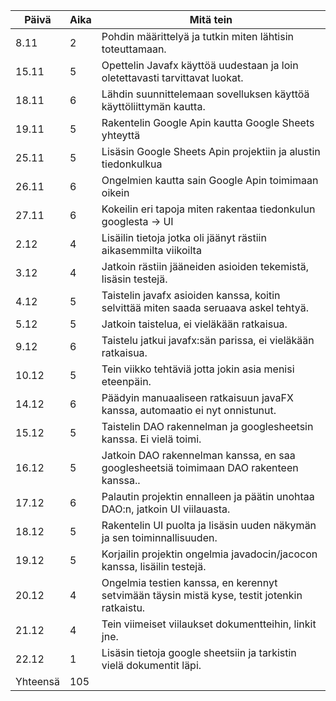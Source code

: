 Päivä | Aika | Mitä tein
----- | ---- | ---------
8.11  | 2 | Pohdin määrittelyä ja tutkin miten lähtisin toteuttamaan.
15.11 | 5 | Opettelin Javafx käyttöä uudestaan ja loin oletettavasti tarvittavat luokat.
18.11 | 6 | Lähdin suunnittelemaan sovelluksen käyttöä käyttöliittymän kautta.
19.11 | 5 | Rakentelin Google Apin kautta Google Sheets yhteyttä
25.11 | 5 | Lisäsin Google Sheets Apin projektiin ja alustin tiedonkulkua
26.11 | 6 | Ongelmien kautta sain Google Apin toimimaan oikein
27.11 | 6 | Kokeilin eri tapoja miten rakentaa tiedonkulun googlesta -> UI
 2.12 | 4 | Lisäilin tietoja jotka oli jäänyt rästiin aikasemmilta viikoilta
 3.12 | 4 | Jatkoin rästiin jääneiden asioiden tekemistä, lisäsin testejä.
 4.12 | 5 | Taistelin javafx asioiden kanssa, koitin selvittää miten saada seruaava askel tehtyä.
 5.12 | 5 | Jatkoin taistelua, ei vieläkään ratkaisua.
 9.12 | 6 | Taistelu jatkui javafx:sän parissa, ei vieläkään ratkaisua.
10.12 | 5 | Tein viikko tehtäviä jotta jokin asia menisi eteenpäin.
14.12 | 6 | Päädyin manuaaliseen ratkaisuun javaFX kanssa, automaatio ei nyt onnistunut.
15.12 | 5 | Taistelin DAO rakennelman ja googlesheetsin kanssa. Ei vielä toimi.
16.12 | 5 | Jatkoin DAO rakennelman kanssa, en saa googlesheetsiä toimimaan DAO rakenteen kanssa..
17.12 | 6 | Palautin projektin ennalleen ja päätin unohtaa DAO:n, jatkoin UI viilauasta.
18.12 | 5 | Rakentelin UI puolta ja lisäsin uuden näkymän ja sen toiminnallisuuden.
19.12 | 5 | Korjailin projektin ongelmia javadocin/jacocon kanssa, lisäilin testejä.
20.12 | 4 | Ongelmia testien kanssa, en kerennyt setvimään täysin mistä kyse, testit jotenkin ratkaistu.
21.12 | 4 | Tein viimeiset viilaukset dokumentteihin, linkit jne.
22.12 | 1 | Lisäsin tietoja google sheetsiin ja tarkistin vielä dokumentit läpi.
Yhteensä | 105 |

